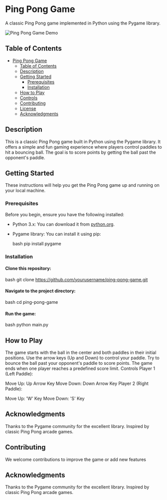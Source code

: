# Ping Pong Game

A classic Ping Pong game implemented in Python using the Pygame library.

![Ping Pong Game Demo](demo.gif)

## Table of Contents

- [Ping Pong Game](#ping-pong-game)
  - [Table of Contents](#table-of-contents)
  - [Description](#description)
  - [Getting Started](#getting-started)
    - [Prerequisites](#prerequisites)
    - [Installation](#installation)
  - [How to Play](#how-to-play)
  - [Controls](#controls)
  - [Contributing](#contributing)
  - [License](#license)
  - [Acknowledgments](#acknowledgments)

## Description

This is a classic Ping Pong game built in Python using the Pygame library. It offers a simple and fun gaming experience where players control paddles to hit a bouncing ball. The goal is to score points by getting the ball past the opponent's paddle.


## Getting Started

These instructions will help you get the Ping Pong game up and running on your local machine.

### Prerequisites

Before you begin, ensure you have the following installed:

- Python 3.x: You can download it from [python.org](https://www.python.org/downloads/).
- Pygame library: You can install it using pip:

  bash
  pip install pygame
  
### Installation
#### Clone this repository:

bash
git clone https://github.com/yourusername/ping-pong-game.git

#### Navigate to the project directory:
bash
cd ping-pong-game

#### Run the game:
bash
python main.py

## How to Play

The game starts with the ball in the center and both paddles in their initial positions.
Use the arrow keys (Up and Down) to control your paddle.
Try to bounce the ball past your opponent's paddle to score points.
The game ends when one player reaches a predefined score limit.
Controls
Player 1 (Left Paddle):

Move Up: Up Arrow Key
Move Down: Down Arrow Key
Player 2 (Right Paddle):

Move Up: 'W' Key
Move Down: 'S' Key

## Acknowledgments
Thanks to the Pygame community for the excellent library.
Inspired by classic Ping Pong arcade games.
## Contributing
We welcome contributions to improve the game or add new features

## Acknowledgments
Thanks to the Pygame community for the excellent library.
Inspired by classic Ping Pong arcade games.
